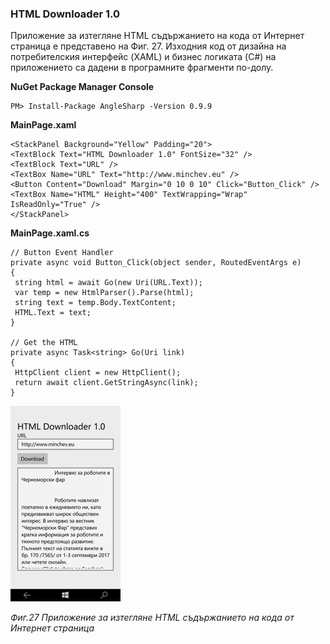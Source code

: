 ### HTML Downloader 1.0

Приложение за изтегляне HTML съдържанието на кода от Интернет страница е представено на Фиг. 27. Изходния код от дизайна на потребителския интерфейс \(XAML\) и бизнес логиката \(C\#\) на приложението са дадени в програмните фрагменти по-долу.

**NuGet Package Manager Console**

```
PM> Install-Package AngleSharp -Version 0.9.9
```

**MainPage.xaml**

```
<StackPanel Background="Yellow" Padding="20">
<TextBlock Text="HTML Downloader 1.0" FontSize="32" />
<TextBlock Text="URL" />
<TextBox Name="URL" Text="http://www.minchev.eu" />
<Button Content="Download" Margin="0 10 0 10" Click="Button_Click" />
<TextBox Name="HTML" Height="400" TextWrapping="Wrap" IsReadOnly="True" />
</StackPanel>
```

**MainPage.xaml.cs**

```
// Button Event Handler
private async void Button_Click(object sender, RoutedEventArgs e)
{
 string html = await Go(new Uri(URL.Text));
 var temp = new HtmlParser().Parse(html);
 string text = temp.Body.TextContent;
 HTML.Text = text;
}

// Get the HTML
private async Task<string> Go(Uri link)
{
 HttpClient client = new HttpClient();
 return await client.GetStringAsync(link);
}
```

![](/chapter1/27.png)

_Фиг.27 Приложение за изтегляне HTML съдържанието на кода от Интернет страница_

